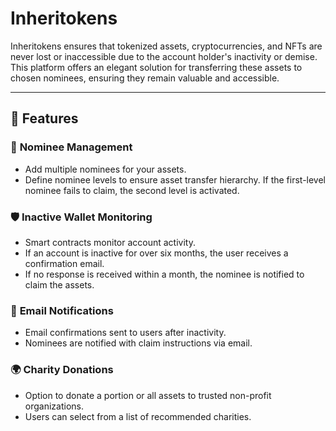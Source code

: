 # Inheritokens

Inheritokens ensures that tokenized assets, cryptocurrencies, and NFTs are never lost or inaccessible due to the account holder's inactivity or demise. This platform offers an elegant solution for transferring these assets to chosen nominees, ensuring they remain valuable and accessible.

---

## 🌟 Features

### 🔑 **Nominee Management**
- Add multiple nominees for your assets.
- Define nominee levels to ensure asset transfer hierarchy. If the first-level nominee fails to claim, the second level is activated.

### 🛡️ **Inactive Wallet Monitoring**
- Smart contracts monitor account activity.
- If an account is inactive for over six months, the user receives a confirmation email.
- If no response is received within a month, the nominee is notified to claim the assets.

### 📧 **Email Notifications**
- Email confirmations sent to users after inactivity.
- Nominees are notified with claim instructions via email.

### 🌍 **Charity Donations**
- Option to donate a portion or all assets to trusted non-profit organizations.
- Users can select from a list of recommended charities.
